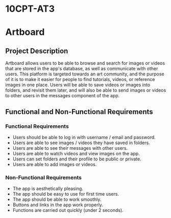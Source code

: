 # 10CPT-AT3

# Artboard

## Project Description
Artboard allows users to be able to browse and search for images or videos that are stored in the app's database, as well as communicate with other users. This platform is targeted towards an art community, and the purpose of it is to make it easier for people to find tutorials, videos, or reference images in one place. Users will be able to save videos or images into folders, and revisit them later, and will also be able to send images or videos to other users in the messages component of the app.

## Functional and Non-Functional Requirements
### Functional Requirements
- Users should be able to log in with username / email and password.
- Users are able to see images / videos they have saved in folders.
- Users are able to see their messages with other users.
- Users are able to watch videos and view images on the app.
- Users can set folders and their profile to be public or private.
- Users are able to add images or videos.

### Non-Functional Requirements
- The app is aesthetically pleasing.
- The app should be easy to use for first time users.
- The app should be able to work smoothly.
- Buttons and links in the app work properly.
- Functions are carried out quickly (under 2 seconds).
